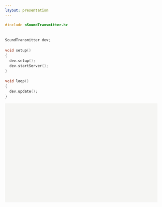 ```yaml
---
layout: presentation
---
```


```c++
#include <SoundTransmitter.h>


SoundTransmitter dev;

void setup()
{
  dev.setup();
  dev.startServer();
}

void loop()
{
  dev.update();
}

```

[![](assets/img/white.png)](play-tone)
